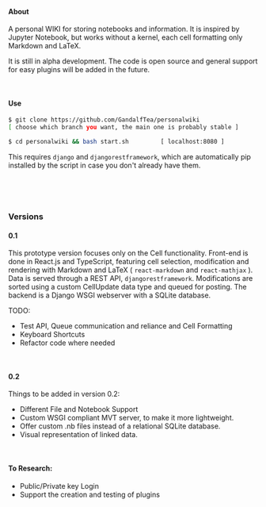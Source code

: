 
&nbsp;

#### About
A personal WIKI for storing notebooks and information. It is inspired by Jupyter Notebook, but works without a kernel, each cell formatting only Markdown and LaTeX. 

It is still in alpha development. The code is open source and general support for easy plugins will be added in the future.

&nbsp;

#### Use

```bash
$ git clone https://github.com/GandalfTea/personalwiki 
[ choose which branch you want, the main one is probably stable ]
```

```bash
$ cd personalwiki && bash start.sh 	       [ localhost:8080 ]
```
This requires `django` and `djangorestframework`, which are automatically
pip installed by the script in case you don't already have them.

&nbsp;

&nbsp;


### Versions

#### 0.1
This prototype version focuses only on the Cell functionality. Front-end is done in React.js and TypeScript, featuring cell selection, modification and rendering with Markdown and LaTeX ( `react-markdown` and `react-mathjax` ). Data is served through a REST API, `djangorestframework`. Modifications are sorted using a custom CellUpdate data type and queued for posting. The backend is a Django WSGI webserver with a SQLite database.

TODO:
* Test API, Queue communication and reliance and Cell Formatting 
* Keyboard Shortcuts
* Refactor code where needed

&nbsp;

#### 0.2
Things to be added in version 0.2:
* Different File and Notebook Support
* Custom WSGI compliant MVT server, to make it more lightweight.
* Offer custom .nb files instead of a relational SQLite database.
* Visual representation of linked data.

&nbsp;

#### To Research:

* Public/Private key Login
* Support the creation and testing of plugins
